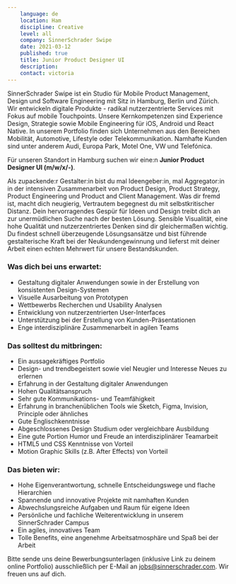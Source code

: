 ```yaml
---
    language: de
    location: Ham
    discipline: Creative
    level: all
    company: SinnerSchrader Swipe
    date: 2021-03-12
    published: true
    title: Junior Product Designer UI
    description: 
    contact: victoria
---
```


SinnerSchrader Swipe ist ein Studio für Mobile Product Management, Design und Software Engineering mit Sitz in Hamburg, Berlin und Zürich. Wir entwickeln digitale Produkte - radikal nutzerzentrierte Services mit Fokus auf mobile Touchpoints. Unsere Kernkompetenzen sind Experience Design, Strategie sowie Mobile Engineering für iOS, Android und React Native. In unserem Portfolio finden sich Unternehmen aus den Bereichen Mobilität, Automotive, Lifestyle oder Telekommunikation. Namhafte Kunden sind unter anderem Audi, Europa Park, Motel One, VW und Telefónica.

Für unseren Standort in Hamburg suchen wir eine:n **Junior Product Designer UI (m/w/x/-)**.

Als zupackende:r Gestalter:in bist du mal Ideengeber:in, mal Aggregator:in in der intensiven Zusammenarbeit von Product Design, Product Strategy, Product Engineering und Product and Client Management. Was dir fremd ist, macht dich neugierig, Vertrautem begegnest du mit selbstkritischer Distanz. Dein hervorragendes Gespür für Ideen und Design treibt dich an zur unermüdlichen Suche nach der besten Lösung. Sensible Visualität, eine hohe Qualität und nutzerzentriertes Denken sind dir gleichermaßen wichtig. Du findest schnell überzeugende Lösungsansätze und bist führende gestalterische Kraft bei der Neukundengewinnung und lieferst mit deiner Arbeit einen echten Mehrwert für unsere Bestandskunden.

### Was dich bei uns erwartet:

- Gestaltung digitaler Anwendungen sowie in der Erstellung von konsistenten Design-Systemen
- Visuelle Ausarbeitung von Prototypen
- Wettbewerbs Recherchen und Usability Analysen
- Entwicklung von nutzerzentrierten User-Interfaces
- Unterstützung bei der Erstellung von Kunden-Präsentationen
- Enge interdisziplinäre Zusammenarbeit in agilen Teams 

### Das solltest du mitbringen:

- Ein aussagekräftiges Portfolio
- Design- und trendbegeistert sowie viel Neugier und Interesse Neues zu erlernen 
- Erfahrung in der Gestaltung digitaler Anwendungen 
- Hohen Qualitätsanspruch
- Sehr gute Kommunikations- und Teamfähigkeit
- Erfahrung in branchenüblichen Tools wie Sketch, Figma, Invision, Principle oder ähnliches
- Gute Englischkenntnisse 
- Abgeschlossenes Design Studium oder vergleichbare Ausbildung
- Eine gute Portion Humor und Freude an interdisziplinärer Teamarbeit
- HTML5 und CSS Kenntnisse von Vorteil
- Motion Graphic Skills (z.B. After Effects) von Vorteil

### Das bieten wir:

- Hohe Eigenverantwortung, schnelle Entscheidungswege und flache Hierarchien
- Spannende und innovative Projekte mit namhaften Kunden
- Abwechslungsreiche Aufgaben und Raum für eigene Ideen
- Persönliche und fachliche Weiterentwicklung in unserem SinnerSchrader Campus
- Ein agiles, innovatives Team
- Tolle Benefits, eine angenehme Arbeitsatmosphäre und Spaß bei der Arbeit

Bitte sende uns deine Bewerbungsunterlagen (inklusive Link zu deinem online Portfolio) ausschließlich per E-Mail an <jobs@sinnerschrader.com>. Wir freuen uns auf dich.
